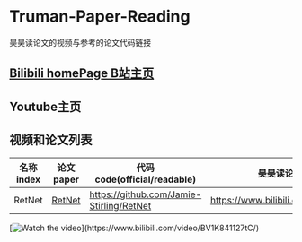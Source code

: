 # Truman-Paper-Reading
昊昊读论文的视频与参考的论文代码链接
## <a href="https://space.bilibili.com/66821377/">Bilibili homePage B站主页</a>
## Youtube主页
## 视频和论文列表
| 名称 index| 论文 paper | 代码code(official/readable) | 昊昊读论文paper reading | 昊昊读代码 coding sharing | 
| ------- | ------- | ------- | ------- | ------- |
| RetNet   |   <a href="https://arxiv.org/abs/2307.08621">RetNet </a> | https://github.com/Jamie-Stirling/RetNet | https://www.bilibili.com/video/BV1K841127tC/ | https://www.bilibili.com/video/BV1tu4y1178G/ |

[![Watch the video]([https://img.youtube.com/vi/YOUR_VIDEO_ID/maxresdefault.jpg](https://i0.hdslb.com/bfs/archive/21b8044a99b5e909e4542bb07b3d549990b5cfc6.jpg@320w_200h_1c_!web-space-index-myvideo.avif)https://i0.hdslb.com/bfs/archive/21b8044a99b5e909e4542bb07b3d549990b5cfc6.jpg@320w_200h_1c_!web-space-index-myvideo.avif)](https://www.bilibili.com/video/BV1K841127tC/)

